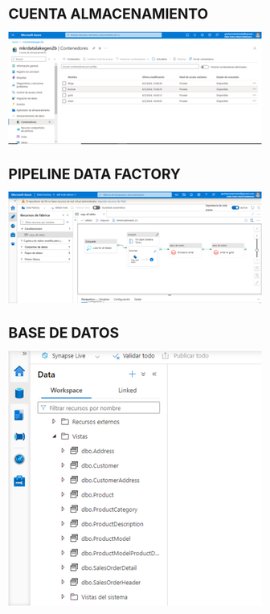 
# CUENTA ALMACENAMIENTO

![](https://github.com/gbatistela/Proyecto_Azure/blob/main/assets/cuenta%20almacenamiento.png)

# PIPELINE DATA FACTORY
![](https://github.com/gbatistela/Proyecto_Azure/blob/main/assets/pipeline%20datafactory.png)


# BASE DE DATOS
![](https://github.com/gbatistela/Proyecto_Azure/blob/main/assets/vistas%20azure%20synapse.png)
